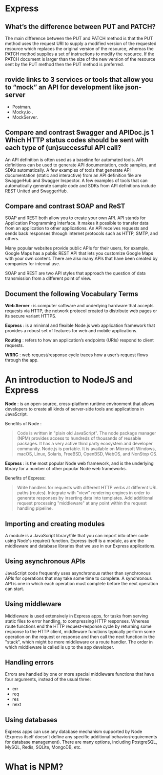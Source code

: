 # Express

## What’s the difference between PUT and PATCH?

The main difference between the PUT and PATCH method is that the PUT method uses the request URI to supply a modified version of the requested resource which replaces the original version of the resource, whereas the PATCH method supplies a set of instructions to modify the resource. If the PATCH document is larger than the size of the new version of the resource sent by the PUT method then the PUT method is preferred.

## rovide links to 3 services or tools that allow you to “mock” an API for development like json-server

* Postman.
* Mocky.io .
* MockServer.

## Compare and contrast Swagger and APIDoc.js 1 Which HTTP status codes should be sent with each type of (un)successful API call?

An API definition is often used as a baseline for automated tools. API definitions can be used to generate API documentation, code samples, and SDKs automatically. A few examples of tools that generate API documentation (static and interactive) from an API definition file are SwaggerHub and Swagger Inspector. A few examples of tools that can automatically generate sample code and SDKs from API definitions include REST United and SwaggerHub. 

## Compare and contrast SOAP and ReST

SOAP and REST both allow you to create your own API. API stands for Application Programming Interface. It makes it possible to transfer data from an application to other applications. An API receives requests and sends back responses through internet protocols such as HTTP, SMTP, and others.

Many popular websites provide public APIs for their users, for example, Google Maps has a public REST API that lets you customize Google Maps with your own content. There are also many APIs that have been created by companies for internal use.

SOAP and REST are two API styles that approach the question of data transmission from a different point of view.


## Document the following Vocabulary Terms

**Web Server** : is computer software and underlying hardware that accepts requests via HTTP, the network protocol created to distribute web pages or its secure variant HTTPS.

**Express** : is a minimal and flexible Node.js web application framework that provides a robust set of features for web and mobile applications. 

**Routing** : refers to how an application’s endpoints (URIs) respond to client requests.

**WRRC** : web request/response cycle traces how a user’s request flows through the app.

# An introduction to NodeJS and Express

**Node** : is an open-source, cross-platform runtime environment that allows developers to create all kinds of server-side tools and applications in JavaScript. 

Benefits of Node :

>  Code is written in "plain old JavaScript".
> The node package manager (NPM) provides access to hundreds of thousands of reusable packages. 
> It has a very active third party ecosystem and developer community.
> Node.js is portable. It is available on Microsoft Windows, macOS, Linux, Solaris, FreeBSD, OpenBSD, WebOS, and NonStop OS. 

**Express** : is the most popular Node web framework, and is the underlying library for a number of other popular Node web frameworks.

Benefits of Express:

> Write handlers for requests with different HTTP verbs at different URL paths (routes).
> Integrate with "view" rendering engines in order to generate responses by inserting data into templates.
> Add additional request processing "middleware" at any point within the request handling pipeline.

## Importing and creating modules

A module is a JavaScript library/file that you can import into other code using Node's require() function. Express itself is a module, as are the middleware and database libraries that we use in our Express applications.

## Using asynchronous APIs

JavaScript code frequently uses asynchronous rather than synchronous APIs for operations that may take some time to complete. A synchronous API is one in which each operation must complete before the next operation can start.

## Using middleware

Middleware is used extensively in Express apps, for tasks from serving static files to error handling, to compressing HTTP responses. Whereas route functions end the HTTP request-response cycle by returning some response to the HTTP client, middleware functions typically perform some operation on the request or response and then call the next function in the "stack", which might be more middleware or a route handler. The order in which middleware is called is up to the app developer.

## Handling errors

Errors are handled by one or more special middleware functions that have four arguments, instead of the usual three: 
* err
* req
* res
* next

## Using databases

Express apps can use any database mechanism supported by Node (Express itself doesn't define any specific additional behavior/requirements for database management). There are many options, including PostgreSQL, MySQL, Redis, SQLite, MongoDB, etc.

# What is NPM?


